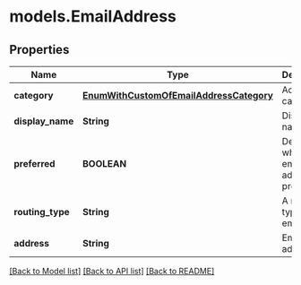# models.EmailAddress
## Properties
Name | Type | Description | Notes
------------ | ------------- | ------------- | -------------
**category** | [**EnumWithCustomOfEmailAddressCategory**](EnumWithCustomOfEmailAddressCategory.md) | Address category.              | [optional] 
**display_name** | **String** | Display name.              | [optional] 
**preferred** | **BOOLEAN** | Defines whether email address is preferred.              | 
**routing_type** | **String** | A routing type for an email.              | [optional] 
**address** | **String** | Email address.              | [optional] 



[[Back to Model list]](README.md#documentation-for-models) [[Back to API list]](README.md#documentation-for-api-endpoints) [[Back to README]](README.md)


